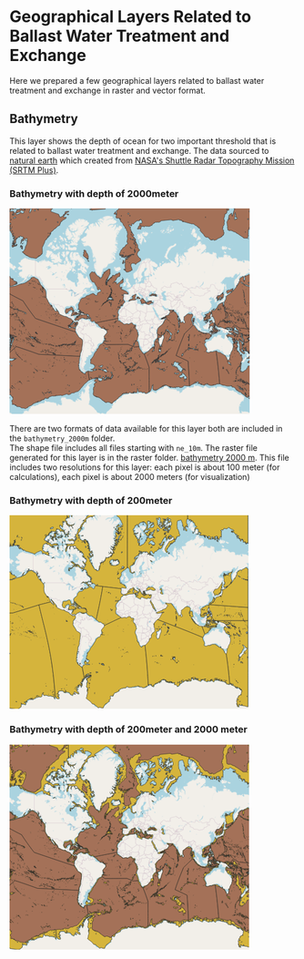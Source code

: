 # Geographical Layers Related to Ballast Water Treatment and Exchange

Here we prepared a few geographical layers related to ballast water treatment and exchange in raster and vector format.

## Bathymetry

This layer shows the depth of ocean for two important threshold that is related to ballast water treatment and exchange. The data sourced to [natural earth](https://www.naturalearthdata.com/) which created from  [NASA's Shuttle Radar Topography Mission (SRTM Plus)](https://www2.jpl.nasa.gov/srtm/). 

### Bathymetry with depth of 2000meter

![2000depth](bathymetry_2000m/bathy2000.png)

There are two formats of data available for this layer both are included in the `bathymetry_2000m` folder.  
The shape file includes all files starting with `ne_10m`. The raster file generated for this layer is in the raster folder. [bathymetry 2000 m](https://github.com/dfobaileylab/maps/blob/main/bathymetry_2000m/raster/Bathy2000mDepth.zip). This file includes two resolutions for this layer: each pixel is about 100 meter (for calculations), each pixel is about 2000 meters (for visualization)

### Bathymetry with depth of 200meter

![200depth](bathymetry_2000m/bathy200.png)

### Bathymetry with depth of 200meter and 2000 meter

![2002000depth](bathymetry_2000m/both.png)



